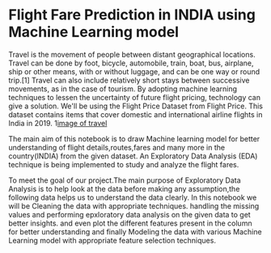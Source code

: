 # Flight Fare Prediction in INDIA using Machine Learning model

   Travel is the movement of people between distant geographical locations. Travel can be done by foot, bicycle, automobile, train, boat, bus, airplane, ship or other means, with or without luggage, and can be one way or round trip.[1] Travel can also include relatively short stays between successive movements, as in the case of tourism. By adopting machine learning techniques to lessen the uncertainty of future flight pricing, technology can give a solution. We'll be using the Flight Price Dataset from Flight Price. This dataset contains items that cover domestic and international airline flights in India in 2019.
   1[image of travel](https://en.wikipedia.org/wiki/Travel#/media/File:A_backpacking_travel_to_europe_R002-005.jpg)
   
   The main aim of this notebook is to draw Machine learning model for better understanding of flight details,routes,fares and many more in the country(INDIA) from the given dataset. An Exploratory Data Analysis (EDA) technique is being implemented to study and analyze the flight fares.
   
   To meet the goal of our project.The main purpose of Exploratory Data Analysis is to help look at the data before making  any assumption,the following data helps us to understand the data clearly. In this notebook we will be Cleaning the data with appropriate techniques. handling the missing values and performing epxloratory data analysis on the given data to get better insights. and even plot the different features present in the column for better understanding and finally Modeling the data with various Machine Learning model with appropriate feature selection techniques.
   

